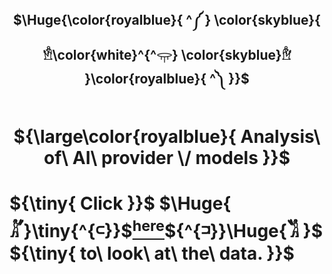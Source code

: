<div align="center">

 ## $\Huge{\color{royalblue}{ ^༼ } \color{skyblue}{ 𓁛\color{white}^{^𓂍} \color{skyblue}𓁞 }\color{royalblue}{ ^༽ }}$

 # ${\large\color{royalblue}{ Analysis\ of\ AI\ provider \/ models }}$

</div>

# ${\tiny{ Click }}$ $\Huge{ 𓀣}\tiny{^{𓍹}}$[<sup>here</sup>](https://ixi-enki.github.io/artificial-intelligence-provider-analysis/)${^{𓍺}}\Huge{𓀢 }$ ${\tiny{ to\ look\ at\ the\ data. }}$  

<div align="center">

<!--  ##  $\Huge\color{royalblue}{ ༼\ \ ༐༝༐\ \ ༽ }$ -->
  
<!--  $\large\color{skyblue}^{ ꂅnki }$  -->

</div>

